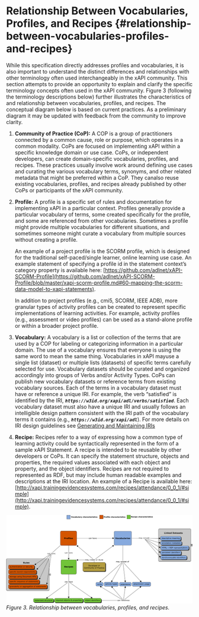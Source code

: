 # Relationship Between Vocabularies, Profiles, and Recipes {#relationship-between-vocabularies-profiles-and-recipes}

While this specification directly addresses profiles and vocabularies, it is also important to understand the distinct differences and relationships with other terminology often used interchangeably in the xAPI community. This section attempts to provide an opportunity to explain and clarify the specific terminology concepts often used in the xAPI community. Figure 3 (following the terminology descriptions below) further illustrates the characteristics of and relationship between vocabularies, profiles, and recipes. The conceptual diagram below is based on current practices. As a preliminary diagram it may be updated with feedback from the community to improve clarity.

1.  **Community of Practice (CoP):** A COP is a group of practitioners connected by a common cause, role or purpose, which operates in a common modality. CoPs are focused on implementing xAPI within a specific knowledge domain or use case. CoPs, or independent developers, can create domain-specific vocabularies, profiles, and recipes. These practices usually involve work around defining use cases and curating the various vocabulary terms, synonyms, and other related metadata that might be preferred within a CoP. They canalso reuse existing vocabularies, profiles, and recipes already published by other CoPs or participants of the xAPI community.

2.  **Profile:** A profile is a specific set of rules and documentation for implementing xAPI in a particular context. Profiles generally provide a particular vocabulary of terms, some created specifically for the profile, and some are referenced from other vocabularies. Sometimes a profile might provide multiple vocabularies for different situations, and sometimes someone might curate a vocabulary from multiple sources without creating a profile.

    An example of a project profile is the SCORM profile, which is designed for the traditional self-paced/single learner, online learning use case. An example statement of specifying a profile id in the statement context’s category property is available here: [https://github.com/adlnet/xAPI-SCORM-Profile](https://github.com/adlnet/xAPI-SCORM-Profile/blob/master/xapi-scorm-profile.md#60-mapping-the-scorm-data-model-to-xapi-statements).

    In addition to project profiles (e.g., cmi5, SCORM, IEEE ADB), more granular types of activity profiles can be created to represent specific implementations of learning activities. For example, activity profiles (e.g., assessment or video profiles) can be used as a stand-alone profile or within a broader project profile.

3.  **Vocabulary:** A vocabulary is a list or collection of the terms that are used by a COP for labeling or categorizing information in a particular domain. The use of a vocabulary ensures that everyone is using the same word to mean the same thing. Vocabularies in xAPI mayuse a single list (dataset) or multiple lists (datasets) of specific terms carefully selected for use. Vocabulary datasets should be curated and organized accordingly into groups of Verbs and/or Activity Types. CoPs can publish new vocabulary datasets or reference terms from existing vocabulary sources. Each of the terms in a vocabulary dataset must have or reference a unique IRI. For example, the verb “satisfied” is identified by the IRI, ***```https://w3id.org/xapi/adl/verbs/satisfied```***. Each vocabulary dataset must also have a unique IRI and usually follows an intelligible design pattern consistent with the IRI path of the vocabulary terms it contains (e.g., ***```https://w3id.org/xapi/adl```***). For more details on IRI design guidelines see [Generating and Maintaining IRIs](vocabulary_development_and_publishing/generating_and_maintaining_vocabulary_iris.md)

3.  **Recipe:** Recipes refer to a way of expressing how a common type of learning activity could be syntactically represented in the form of a sample xAPI Statement. A recipe is intended to be reusable by other developers or CoPs. It can specify the statement structure, objects and properties, the required values associated with each object and property, and the object identifiers. Recipes are not required to represented as RDF, but may include human readable examples and descriptions at the IRI location. An example of a Recipe is available here: [http://xapi.trainingevidencesystems.com/recipes/attendance/0_0_1/#simple](http://xapi.trainingevidencesystems.com/recipes/attendance/0_0_1/#simple).

![xapi-profiles.png](assets/xapi-profiles.png)
*Figure 3\. Relationship between vocabularies, profiles, and recipes.*
